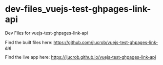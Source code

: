 # dev-files_vuejs-test-ghpages-link-api
Dev Files for vuejs-test-ghpages-link-api

Find the built files here: https://github.com/jlucrob/vuejs-test-ghpages-link-api

Find the live app here: https://jlucrob.github.io/vuejs-test-ghpages-link-api